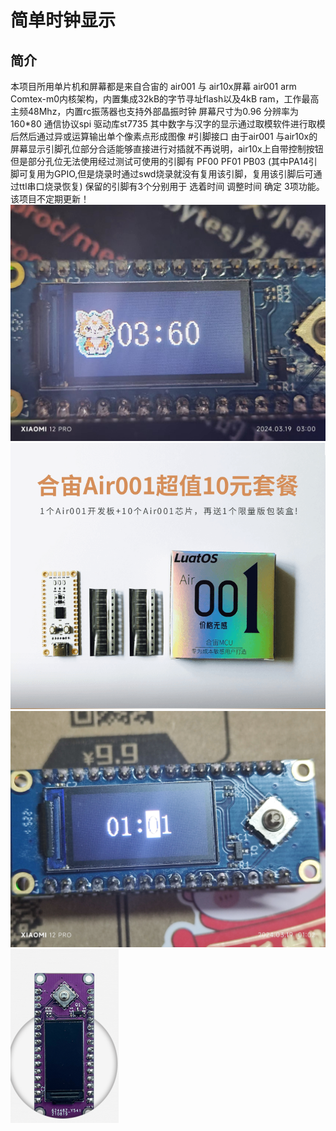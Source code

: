 简单时钟显示
===
简介
----
本项目所用单片机和屏幕都是来自合宙的 air001 与 air10x屏幕 air001 arm Comtex-m0内核架构，内置集成32kB的字节寻址flash以及4kB ram，工作最高主频48Mhz，内置rc振荡器也支持外部晶振时钟
屏幕尺寸为0.96 分辨率为160*80 通信协议spi 驱动库st7735 
其中数字与汉字的显示通过取模软件进行取模后然后通过异或运算输出单个像素点形成图像
#引脚接口
由于air001 与air10x的屏幕显示引脚孔位部分合适能够直接进行对插就不再说明，air10x上自带控制按钮但是部分孔位无法使用经过测试可使用的引脚有
PF00 PF01 PB03 (其中PA14引脚可复用为GPIO,但是烧录时通过swd烧录就没有复用该引脚，复用该引脚后可通过ttl串口烧录恢复)
保留的引脚有3个分别用于 选着时间 调整时间 确定 3项功能。
该项目不定期更新！
![image](https://github.com/Mieir/air001-lcdair10x-/blob/main/picture/9bbabb760bb99b871abf8afe679e4d8.jpg)
![image](https://github.com/Mieir/air001-lcdair10x-/blob/main/picture/640.png)
![image](https://github.com/Mieir/air001-lcdair10x-/blob/main/picture/afec5f0d79ee888f91b70405666e188.jpg)
![image](https://github.com/Mieir/air001-lcdair10x-/blob/main/picture/lcd_air101_image.png)